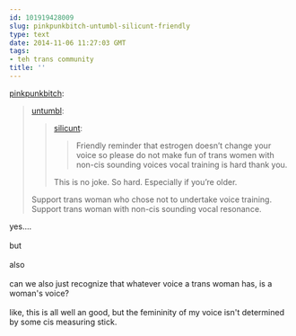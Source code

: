 ```yaml
---
id: 101919428009
slug: pinkpunkbitch-untumbl-silicunt-friendly
type: text
date: 2014-11-06 11:27:03 GMT
tags:
- teh trans community
title: ''
---
```

<p><a class="tumblr_blog" href="http://pinkpunkbitch.tumblr.com/post/101834073185/untumbl-silicunt-friendly-reminder-that">pinkpunkbitch</a>:</p>
<blockquote>
<p><a class="tumblr_blog" href="http://untumbl.tumblr.com/post/101650753109/silicunt-friendly-reminder-that-estrogen">untumbl</a>:</p>
<blockquote>
<p><a class="tumblr_blog" href="http://silicunt.tumblr.com/post/101620242536/friendly-reminder-that-estrogen-doesnt-change">silicunt</a>:</p>
<blockquote>
<p>Friendly reminder that estrogen doesn’t change your voice so please do not make fun of trans women with non-cis sounding voices vocal training is hard thank you.</p>
</blockquote>
<p>This is no joke. So hard. Especially if you’re older.</p>
</blockquote>
<p>Support trans woman who chose not to undertake voice training. Support trans woman with non-cis sounding vocal resonance.</p>
</blockquote>

<p>yes....<br/><br/>but<br/><br/>also<br/><br/>can we also just recognize that whatever voice a trans woman has, is a woman's voice?<br/><br/>like, this is all well an good, but the femininity of my voice isn't determined by some cis measuring stick.<br/></p>
